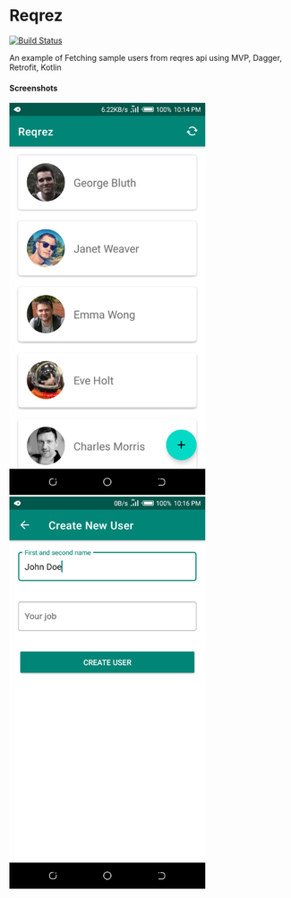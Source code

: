 # Reqrez
[![Build Status](https://travis-ci.com/richmahnn/Reqrez.svg?branch=master)](https://travis-ci.com/richmahnn/Reqrez)

An example of Fetching sample users from reqres api using MVP, Dagger, Retrofit, Kotlin

#### Screenshots
<p float="left">
<img src="/art/device-2019-02-23-221538.png" height="700" alt="Users list">
<img src="/art/device-2019-02-23-221635.png" height="700" alt="Create user">
</p